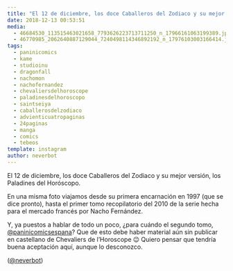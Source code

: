```yaml
---
title: "El 12 de diciembre, los doce Caballeros del Zodiaco y su mejor versión, los Paladines del Horóscopo"
date: 2018-12-13 00:53:51
media: 
  - 46684530_113515463021658_7793626223713711250_n_17966161063199389.jpg
  - 46770985_2062640887129044_7240498114346892192_n_17976103003166414.jpg
tags: 
  - paninicomics
  - kame
  - studioinu
  - dragonfall
  - nachomon
  - nachofernandez
  - chevaliersdelhoroscope
  - paladinesdelhoroscopo
  - saintseiya
  - caballerosdelzodiaco
  - advienticuatropaginas
  - 24paginas
  - manga
  - comics
  - tebeos
template: instagram
author: neverbot
---
```


El 12 de diciembre, los doce Caballeros del Zodiaco y su mejor versión, los Paladines del Horóscopo.


En una misma foto viajamos desde su primera encarnación en 1997 (que se dice pronto), hasta el primer tomo recopilatorio del 2010 de la serie hecha para el mercado francés por Nacho Fernández.


Y, ya puestos a hablar de todo un poco, ¿para cuándo el segundo tomo, [@paninicomicsespana](https://instagram.com/paninicomicsespana)? Que de esto debe haber material aún sin publicar en castellano de Chevaliers de l’Horoscope 😉 Quiero pensar que tendría buena aceptación aquí, aunque lo desconozco.


([@neverbot](https://instagram.com/neverbot))



